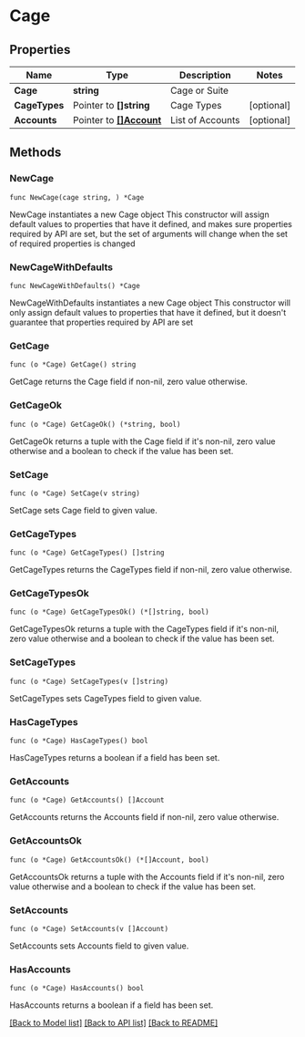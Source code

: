 # Cage

## Properties

Name | Type | Description | Notes
------------ | ------------- | ------------- | -------------
**Cage** | **string** | Cage or Suite | 
**CageTypes** | Pointer to **[]string** | Cage Types | [optional] 
**Accounts** | Pointer to [**[]Account**](Account.md) | List of Accounts | [optional] 

## Methods

### NewCage

`func NewCage(cage string, ) *Cage`

NewCage instantiates a new Cage object
This constructor will assign default values to properties that have it defined,
and makes sure properties required by API are set, but the set of arguments
will change when the set of required properties is changed

### NewCageWithDefaults

`func NewCageWithDefaults() *Cage`

NewCageWithDefaults instantiates a new Cage object
This constructor will only assign default values to properties that have it defined,
but it doesn't guarantee that properties required by API are set

### GetCage

`func (o *Cage) GetCage() string`

GetCage returns the Cage field if non-nil, zero value otherwise.

### GetCageOk

`func (o *Cage) GetCageOk() (*string, bool)`

GetCageOk returns a tuple with the Cage field if it's non-nil, zero value otherwise
and a boolean to check if the value has been set.

### SetCage

`func (o *Cage) SetCage(v string)`

SetCage sets Cage field to given value.


### GetCageTypes

`func (o *Cage) GetCageTypes() []string`

GetCageTypes returns the CageTypes field if non-nil, zero value otherwise.

### GetCageTypesOk

`func (o *Cage) GetCageTypesOk() (*[]string, bool)`

GetCageTypesOk returns a tuple with the CageTypes field if it's non-nil, zero value otherwise
and a boolean to check if the value has been set.

### SetCageTypes

`func (o *Cage) SetCageTypes(v []string)`

SetCageTypes sets CageTypes field to given value.

### HasCageTypes

`func (o *Cage) HasCageTypes() bool`

HasCageTypes returns a boolean if a field has been set.

### GetAccounts

`func (o *Cage) GetAccounts() []Account`

GetAccounts returns the Accounts field if non-nil, zero value otherwise.

### GetAccountsOk

`func (o *Cage) GetAccountsOk() (*[]Account, bool)`

GetAccountsOk returns a tuple with the Accounts field if it's non-nil, zero value otherwise
and a boolean to check if the value has been set.

### SetAccounts

`func (o *Cage) SetAccounts(v []Account)`

SetAccounts sets Accounts field to given value.

### HasAccounts

`func (o *Cage) HasAccounts() bool`

HasAccounts returns a boolean if a field has been set.


[[Back to Model list]](../README.md#documentation-for-models) [[Back to API list]](../README.md#documentation-for-api-endpoints) [[Back to README]](../README.md)


